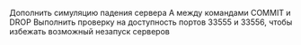 Дополнить симуляцию падения сервера А между командами COMMIT и DROP 
Выполнить проверку на доступность портов 33555 и 33556, чтобы избежать возможный незапуск серверов
